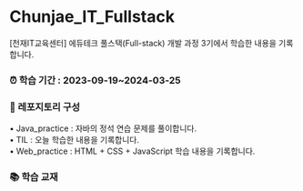 # Chunjae_IT_Fullstack
[천재IT교육센터] 에듀테크 풀스택(Full-stack) 개발 과정 3기에서 학습한 내용을 기록합니다.



### ⏰ 학습 기간 : 2023-09-19~2024-03-25



### 📂 레포지토리 구성
• Java_practice : 자바의 정석 연습 문제를 풀이합니다.<br>
• TIL : 오늘 학습한 내용을 기록합니다.<br>
• Web_practice : HTML + CSS + JavaScript 학습 내용을 기록합니다.



### 📚 학습 교재
